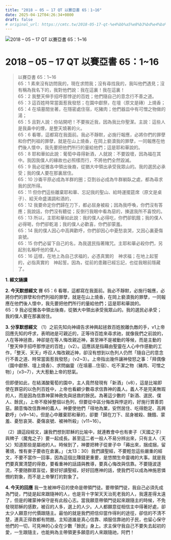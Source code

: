```yaml
---
title: "2018 – 05 – 17 QT 以賽亞書 65：1~16"
date: 2025-04-12T04:26:34+0800
draft: false
# original_url: https://cmtc.tw/2018-05-17-qt-%e4%bb%a5%e8%b3%bd%e4%ba%9e%e6%9b%b8-65%ef%bc%9a116
---
```


![2018 – 05 – 17 QT 以賽亞書 65：1\~16](/images/qt.jpg   "2018 – 05 – 17 QT 以賽亞書 65：1\~16")

# 2018 – 05 – 17 QT 以賽亞書 65：1\~16

> 以賽亞書 65：1\~16  
> 65：1 素來沒有訪問我的，現在求問我；沒有尋找我的，我叫他們遇見；沒有稱為我名下的，我對他們說：我在這裏！我在這裏！  
> 65：2 我整天伸手招呼那悖逆的百姓；他們隨自己的意念行不善之道。  
> 65：3 這百姓時常當面惹我發怒；在園中獻祭，在壇（原文是磚）上燒香；  
> 65：4 在墳墓間坐著，在隱密處住宿，吃豬肉；他們器皿中有可憎之物做的湯；  
> 65：5 且對人說：你站開吧！不要挨近我，因為我比你聖潔。主說：這些人是我鼻中的煙，是整天燒著的火。  
> 65：6 看哪，這都寫在我面前。我必不靜默，必施行報應，必將你們的罪孽和你們列祖的罪孽，就是在山上燒香，在岡上褻瀆我的罪孽，一同報應在他們後人懷中，我先要把他們所行的量給他們；這是耶和華說的。  
> 65：8 耶和華如此說：葡萄中尋得新酒，人就說：不要毀壞，因為福在其中。我因我僕人的緣故也必照樣而行，不將他們全然毀滅。  
> 65：9 我必從雅各中領出後裔，從猶大中領出承受我眾山的。我的選民必承受；我的僕人要在那裏居住。  
> 65：10 沙崙平原必成為羊群的圈；亞割谷必成為牛群躺臥之處，都為尋求我的民所得。  
> 65：11 但你們這些離棄耶和華、忘記我的聖山、給時運擺筵席（原文是桌子）、給天命盛滿調和酒的，  
> 65：12 我要命定你們歸在刀下，都必屈身被殺；因為我呼喚，你們沒有答應；我說話，你們沒有聽從；反倒行我眼中看為惡的，揀選我所不喜悅的。  
> 65：13 所以，主耶和華如此說：我的僕人必得吃，你們卻飢餓；我的僕人必得喝，你們卻乾渴；我的僕人必歡喜，你們卻蒙羞。  
> 65：14 我的僕人因心中高興歡呼，你們卻因心中憂愁哀哭，又因心裏憂傷哀號。  
> 65：15 你們必留下自己的名，為我選民指著賭咒。主耶和華必殺你們，另起別名稱呼他的僕人。  
> 65：16 這樣，在地上為自己求福的，必憑真實的　神求福；在地上起誓的，必指真實的　神起誓。因為，從前的患難已經忘記，也從我眼前隱藏了。

**1. 經文誦讀**

**2.  今天默想經文**
賽 65：6 看哪，這都寫在我面前。我必不靜默，必施行報應，必將你們的罪孽和你們列祖的罪孽，就是在山上燒香，在岡上褻瀆我的罪孽，一同報應在他們後人懷中，我先要把他們所行的量給他們；這是耶和華說的。  
65：9 我必從雅各中領出後裔，從猶大中領出承受我眾山的。我的選民必承受；我的僕人要在那裏居住。

**3. 分享默想經文**
（1）之前先知向神禱告求神興起拯救百姓脫離仇敵的手，v1上帝回應先知的呼求，表明祂是可親近的，正等待百姓來尋求祂，就像我們之前說的，人在等神拯救，神卻是在等人悔改親近神，甚至神不是被動的等候，而是主動的「整天伸手招呼那悖逆的百姓」（v2）。這應該是指藉由聖靈在人心中作感動的工作，「整天、天天」呼召人悔改親近神，卻沒有想到以色列人仍然「隨自己的意念行不善之道、時常當面惹我發怒」（v2\~3）。上帝指出幾件讓神發怒之事：「拜偶像（園中獻祭、壇上燒香）、求問幽靈（在墳墓…住宿）、吃不潔之物（豬肉、可憎之物）」（v3\~7），大大惹動上帝的怒氣。

但即便如此，在結滿酸葡萄的園中，主人竟然發現有「新酒」（v8），這是比喻即使在罪惡的以色列百姓中，上帝也看顧少數尋求信靠神的義人。義人不是完美無瑕的人，而是因為信靠神蒙神赦免與拯救的餘民。為著這少數的「新酒、選民、僕人、餘民」，上帝不廢掉整個以色列，但要從中區分悔改與悖逆的，好施行賞善罰惡。願意悔改信靠神的義人，神要使他們「得地為業，安然居住、吃得飽足、高興歡呼」（v9\~14）。但是心中離棄耶和華的，卻要「歸在刀下、屈身被殺、饑餓、蒙羞、憂愁哀哭、憂傷哀號、被神所殺」（v11\~16）。

（2）讀這段經文，讓我們想到耶穌的比喻中，就連教會中也有麥子（天國之子）與稗子（魔鬼之子）要一起成長。甚至這二者一般人不易分辨出來，只有主人（天父）知道那些是屬祂的人。時候到了，神要把稗子從麥子中「薅出來，捆成捆，留著燒，惟有麥子要收在倉裏。」（太13：30）我們讀聖經，不要輕忽這些嚴重的經文，不要不當作一回事，因為這個比賺錢更重要，是悠關生命靈魂的大事。就是我們要真實清楚的得救，要看重神的話語與教導，要真心悔改與信靠。不要隨波逐流，不要随群眾盲從，要好好讀聖經，好好回應神的話，使我們可以成為神施恩憐憫的對象，而不是上帝擊打的對象了。

**4. 今天的回應**
我一生被神呼召的使命是帶領門徒。要帶領門徒，我自己必須先成為門徒，門徒是起來跟隨神的人，也是背十字架天天治死老我的人，我還差得太遠了，但是的確蒙神保守是有此般心志。當我願意帶領門徒起來跟隨主的時候，不免發現耶穌的感歎，被召的人多，選上的人少。人人都願意從相信主中得著好處，卻太少人願意付代價跟隨主。最怕的就是我們把信仰當作得利的途徑，卻信的不清不楚，連真正得救都有問題。主知道誰是真心信靠、順服信靠祂的子民，也留心保守他們的一切，可見神的心全在少數「餘民」身上。求主保守我自己不要失去起初的愛，一生跟隨主，也能夠為主帶領更多願意的人來跟隨祂，阿們！
